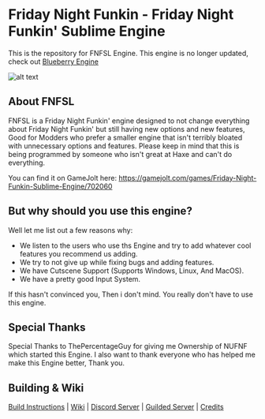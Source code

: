 # Friday Night Funkin - Friday Night Funkin' Sublime Engine

This is the repository for FNFSL Engine.
This engine is no longer updated, check out [Blueberry Engine](https://github.com/SpunBlue/FNF-Blueberry-Engine)

![alt text](https://github.com/SpunBlue/Friday-Night-Funkin-Sublime-Engine/blob/master/assets/shared/images/sublimeengine.png?raw=true)

## About FNFSL
FNFSL is a Friday Night Funkin' engine designed to not change everything about Friday Night Funkin' but still having new options and new features, Good for Modders who prefer a smaller engine that isn't terribly bloated with unnecessary options and features. Please keep in mind that this is being programmed by someone who isn't great at Haxe and can't do everything.
 
You can find it on GameJolt here: https://gamejolt.com/games/Friday-Night-Funkin-Sublime-Engine/702060

## But why should you use this engine?
Well let me list out a few reasons why:
* We listen to the users who use ths Engine and try to add whatever cool features you recommend us adding.
* We try to not give up while fixing bugs and adding features.
* We have Cutscene Support (Supports Windows, Linux, And MacOS).
* We have a pretty good Input System.

If this hasn't convinced you, Then i don't mind. You really don't have to use this engine.
 
## Special Thanks
Special Thanks to ThePercentageGuy for giving me Ownership of NUFNF which started this Engine.
I also want to thank everyone who has helped me make this Engine better, Thank you.

## Building & Wiki
 [Build Instructions](https://github.com/SpunBlue/Friday-Night-Funkin-Sublime-Engine/wiki/Build-Instructions) | [Wiki](https://github.com/SpunBlue/Friday-Night-Funkin-Sublime-Engine/wiki) | [Discord Server](https://discord.gg/dzxSzXug6C) | [Guilded Server](https://www.guilded.gg/i/knD3wYlE) | [Credits](https://github.com/SpunBlue/Friday-Night-Funkin-Sublime-Engine/blob/master/credits.md)
